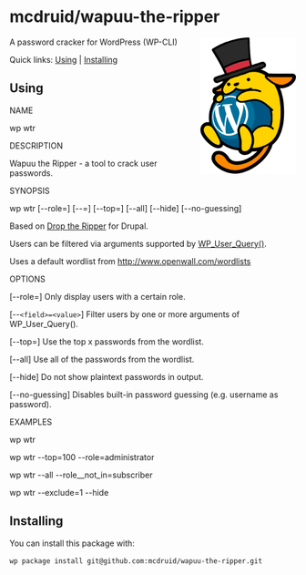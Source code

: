 mcdruid/wapuu-the-ripper
========================

<img src='wapuu_the_ripper.png' width='169' align="right" />

A password cracker for WordPress (WP-CLI)

Quick links: [Using](#using) | [Installing](#installing)

## Using

NAME

  wp wtr

DESCRIPTION

  Wapuu the Ripper - a tool to crack user passwords.

SYNOPSIS

  wp wtr [--role=<role>] [--<field>=<value>] [--top=<top>] [--all] [--hide] [--no-guessing]

  Based on [Drop the Ripper](https://www.drupal.org/project/drop_the_ripper) for Drupal.

  Users can be filtered via arguments supported by
  [WP_User_Query()](https://developer.wordpress.org/reference/classes/wp_user_query/prepare_query/).

  Uses a default wordlist from http://www.openwall.com/wordlists

OPTIONS

  [--role=<role>]
    Only display users with a certain role.

  [--`<field>=<value>`]
    Filter users by one or more arguments of WP_User_Query().

  [--top=<top>]
    Use the top x passwords from the wordlist.

  [--all]
    Use all of the passwords from the wordlist.

  [--hide]
    Do not show plaintext passwords in output.

  [--no-guessing]
    Disables built-in password guessing (e.g. username as password).

EXAMPLES

  wp wtr

  wp wtr --top=100 --role=administrator

  wp wtr --all --role__not_in=subscriber

  wp wtr --exclude=1 --hide


## Installing

You can install this package with:

    wp package install git@github.com:mcdruid/wapuu-the-ripper.git

